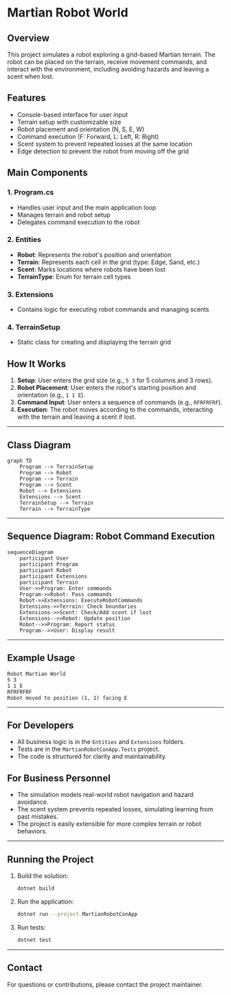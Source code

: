 # Martian Robot World

## Overview
This project simulates a robot exploring a grid-based Martian terrain. The robot can be placed on the terrain, receive movement commands, and interact with the environment, including avoiding hazards and leaving a scent when lost.

## Features
- Console-based interface for user input
- Terrain setup with customizable size
- Robot placement and orientation (N, S, E, W)
- Command execution (F: Forward, L: Left, R: Right)
- Scent system to prevent repeated losses at the same location
- Edge detection to prevent the robot from moving off the grid

## Main Components

### 1. Program.cs
- Handles user input and the main application loop
- Manages terrain and robot setup
- Delegates command execution to the robot

### 2. Entities
- **Robot**: Represents the robot's position and orientation
- **Terrain**: Represents each cell in the grid (type: Edge, Sand, etc.)
- **Scent**: Marks locations where robots have been lost
- **TerrainType**: Enum for terrain cell types

### 3. Extensions
- Contains logic for executing robot commands and managing scents

### 4. TerrainSetup
- Static class for creating and displaying the terrain grid

## How It Works
1. **Setup**: User enters the grid size (e.g., `5 3` for 5 columns and 3 rows).
2. **Robot Placement**: User enters the robot's starting position and orientation (e.g., `1 1 E`).
3. **Command Input**: User enters a sequence of commands (e.g., `RFRFRFRF`).
4. **Execution**: The robot moves according to the commands, interacting with the terrain and leaving a scent if lost.

---

## Class Diagram

```mermaid
graph TD
    Program --> TerrainSetup
    Program --> Robot
    Program --> Terrain
    Program --> Scent
    Robot --> Extensions
    Extensions --> Scent
    TerrainSetup --> Terrain
    Terrain --> TerrainType
```

---

## Sequence Diagram: Robot Command Execution

```mermaid
sequenceDiagram
    participant User
    participant Program
    participant Robot
    participant Extensions
    participant Terrain
    User->>Program: Enter commands
    Program->>Robot: Pass commands
    Robot->>Extensions: ExecuteRobotCommands
    Extensions->>Terrain: Check boundaries
    Extensions->>Scent: Check/Add scent if lost
    Extensions-->>Robot: Update position
    Robot-->>Program: Report status
    Program-->>User: Display result
```

---

## Example Usage
```
Robot Martian World
5 3
1 1 E
RFRFRFRF
Robot moved to position (1, 1) facing E
```

---

## For Developers
- All business logic is in the `Entities` and `Extensions` folders.
- Tests are in the `MartianRobotConApp.Tests` project.
- The code is structured for clarity and maintainability.

## For Business Personnel
- The simulation models real-world robot navigation and hazard avoidance.
- The scent system prevents repeated losses, simulating learning from past mistakes.
- The project is easily extensible for more complex terrain or robot behaviors.

---

## Running the Project
1. Build the solution:
   ```sh
   dotnet build
   ```
2. Run the application:
   ```sh
   dotnet run --project MartianRobotConApp
   ```
3. Run tests:
   ```sh
   dotnet test
   ```

---

## Contact
For questions or contributions, please contact the project maintainer.

